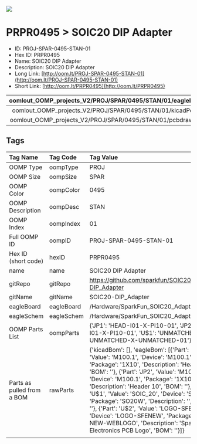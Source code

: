 


  
![][im]
# PRPR0495 > SOIC20 DIP Adapter

- ID: PROJ-SPAR-0495-STAN-01
- Hex ID: PRPR0495
- Name: SOIC20 DIP Adapter
- Description: SOIC20 DIP Adapter
- Long Link: [http://oom.lt/PROJ-SPAR-0495-STAN-01](http://oom.lt/PROJ-SPAR-0495-STAN-01)
- Short Link: [http://oom.lt/PRPR0495](http://oom.lt/PRPR0495)
  

|oomlout_OOMP_projects_V2/PROJ/SPAR/0495/STAN/01/eagleImage.png|oomlout_OOMP_projects_V2/PROJ/SPAR/0495/STAN/01/eagleSchemImage.png|oomlout_OOMP_projects_V2/PROJ/SPAR/0495/STAN/01/kicadPcb3dFront.png|oomlout_OOMP_projects_V2/PROJ/SPAR/0495/STAN/01/kicadPcb3dBack.png|
| :---: | :---: | :---: | :---: |
|oomlout_OOMP_projects_V2/PROJ/SPAR/0495/STAN/01/kicadPcb3d.png|oomlout_OOMP_projects_V2/PROJ/SPAR/0495/STAN/01/bomBack.png|oomlout_OOMP_projects_V2/PROJ/SPAR/0495/STAN/01/bomFront.png|oomlout_OOMP_projects_V2/PROJ/SPAR/0495/STAN/01/pcbdraw.svg|
|oomlout_OOMP_projects_V2/PROJ/SPAR/0495/STAN/01/pcbdrawBack.svg||||

## Tags
  

|Tag Name|Tag Code|Tag Value|
| :--- | :--- | :--- |
|OOMP Type|oompType|PROJ|
|OOMP Size|oompSize|SPAR|
|OOMP Color|oompColor|0495|
|OOMP Description|oompDesc|STAN|
|OOMP Index|oompIndex|01|
|Full OOMP ID|oompID|PROJ-SPAR-0495-STAN-01|
|Hex ID (short code)|hexID|PRPR0495|
|name|name|SOIC20 DIP Adapter|
|gitRepo|gitRepo|https://github.com/sparkfun/SOIC20-DIP_Adapter|
|gitName|gitName|SOIC20-DIP_Adapter|
|eagleBoard|eagleBoard|/Hardware/SparkFun_SOIC20_Adapter_v10.brd|
|eagleSchem|eagleSchem|/Hardware/SparkFun_SOIC20_Adapter_v10.sch|
|OOMP Parts List|oompParts|{'JP1': 'HEAD-I01-X-PI10-01', 'JP2': 'HEAD-I01-X-PI10-01', 'U$1': 'UNMATCHED-UNMATCHED-X-UNMATCHED-01'}|
|Parts as pulled from a BOM|rawParts|{'kicadBom': [], 'eagleBom': [{'Part': 'JP1', 'Value': 'M100.1', 'Device': 'M100.1', 'Package': '1X10', 'Description': 'Header 10', 'BOM': ''}, {'Part': 'JP2', 'Value': 'M100.1', 'Device': 'M100.1', 'Package': '1X10', 'Description': 'Header 10', 'BOM': ''}, {'Part': 'U$1', 'Value': 'SOIC_20', 'Device': 'SOIC_20', 'Package': 'SO20W', 'Description': '', 'BOM': ''}, {'Part': 'U$2', 'Value': 'LOGO-SFENEW', 'Device': 'LOGO-SFENEW', 'Package': 'SFE-NEW-WEBLOGO', 'Description': 'Spark Fun Electronics PCB Logo', 'BOM': ''}]}|
||||



[im]: PROJ/SPAR/0495/STAN/01/kicadPcb3d_450.png
